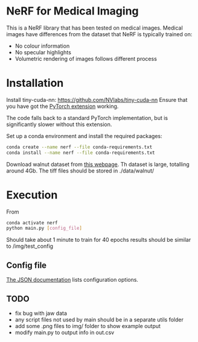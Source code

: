 # NeRF for Medical Imaging

This is a NeRF library that has been tested on medical images.  Medical images have differences from the dataset that NeRF is typically trained on:
- No colour information
- No specular highlights
- Volumetric rendering of images follows different process 

# Installation

Install tiny-cuda-nn:
https://github.com/NVlabs/tiny-cuda-nn
Ensure that you have got the [PyTorch extension](https://github.com/NVlabs/tiny-cuda-nn#pytorch-extension) working.

The code falls back to a standard PyTorch implementation, but is significantly slower without this extension.

Set up a conda environment and install the required packages:
```sh
conda create --name nerf --file conda-requirements.txt
conda install --name nerf --file conda-requirements.txt
```

Download walnut dataset from [this webpage](https://zenodo.org/record/6986012).  Th dataset is large, totalling around 4Gb.  The tiff files should be stored in ./data/walnut/

# Execution

From 
```sh
conda activate nerf
python main.py [config_file]
```

Should take about 1 minute to train for 40 epochs
results should be similar to /img/test_config

## Config file

[The JSON documentation](DOCUMENTATION.md) lists configuration options.

## TODO
- fix bug with jaw data
- any script files not used by main should be in a separate utils folder
- add some .png files to img/ folder to show example output
- modify main.py to output info in out.csv
